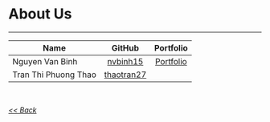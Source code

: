 # About Us
---

| Name | GitHub | Portfolio |    
|--------|:-------:|:-------:|
| Nguyen Van Binh | [nvbinh15](https://github.com/nvbinh15) | [Portfolio](https://portfolio-nvbinh15.vercel.app/) |
| Tran Thi Phuong Thao | [thaotran27](https://github.com/thaotran27) | |


&nbsp;

[_<< Back_](README.md)